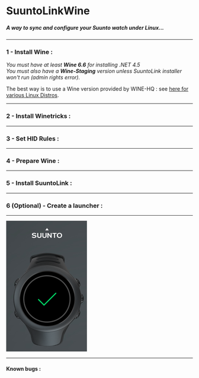 # SuuntoLinkWine

##### A way to sync and configure your Suunto watch under Linux...

***

### 1 - Install Wine :

*You must have at least **Wine 6.6** for installing .NET 4.5*  
*You must also have a **Wine-Staging** version unless SuuntoLink installer won't run (admin rights error).*

The best way is to use a Wine version provided by WINE-HQ : see [here for various Linux Distros](https://wiki.winehq.org/Download).



***

### 2 - Install Winetricks :

***

### 3 - Set HID Rules :

***

### 4 - Prepare Wine :

***

### 5 - Install SuuntoLink  :

***

### 6 (Optional) - Create a launcher :

***

![Seems OK!](ok.png)

***

#### Known bugs :
